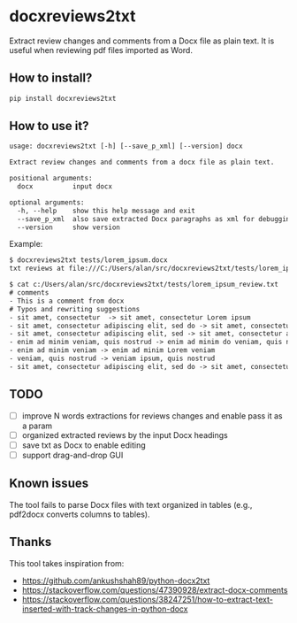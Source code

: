 # docxreviews2txt

Extract review changes and comments from a Docx file as plain text.
It is useful when reviewing pdf files imported as Word. 

## How to install? 

```bash
pip install docxreviews2txt
```

## How to use it?

```txt
usage: docxreviews2txt [-h] [--save_p_xml] [--version] docx

Extract review changes and comments from a docx file as plain text.

positional arguments:
  docx          input docx

optional arguments:
  -h, --help    show this help message and exit
  --save_p_xml  also save extracted Docx paragraphs as xml for debugging
  --version     show version
```
  
Example:

```txt
$ docxreviews2txt tests/lorem_ipsum.docx
txt reviews at file:///C:/Users/alan/src/docxreviews2txt/tests/lorem_ipsum_review.txt
```

```txt
$ cat c:/Users/alan/src/docxreviews2txt/tests/lorem_ipsum_review.txt
# comments
- This is a comment from docx
# Typos and rewriting suggestions
- sit amet, consectetur  -> sit amet, consectetur Lorem ipsum
- sit amet, consectetur adipiscing elit, sed do -> sit amet, consectetur elit, sed do
- sit amet, consectetur adipiscing elit, sed -> sit amet, consectetur adipiscings elit, sed
- enim ad minim veniam, quis nostrud -> enim ad minim do veniam, quis nostrud
- enim ad minim veniam -> enim ad minim Lorem veniam
- veniam, quis nostrud -> veniam ipsum, quis nostrud
- sit amet, consectetur adipiscing elit, sed do -> sit amet, consectetur elit, sed do
```

## TODO

- [ ] improve N words extractions for reviews changes and enable pass it as a param
- [ ] organized extracted reviews by the input Docx headings
- [ ] save txt as Docx to enable editing
- [ ] support drag-and-drop GUI

## Known issues

The tool fails to parse Docx files with text organized in tables (e.g., pdf2docx converts columns to tables). 

## Thanks

This tool takes inspiration from:

- https://github.com/ankushshah89/python-docx2txt
- https://stackoverflow.com/questions/47390928/extract-docx-comments
- https://stackoverflow.com/questions/38247251/how-to-extract-text-inserted-with-track-changes-in-python-docx
